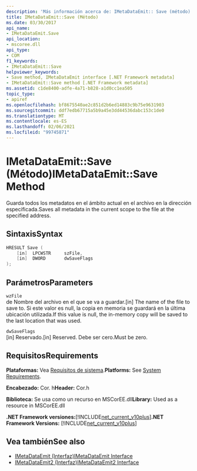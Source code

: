 ```yaml
---
description: 'Más información acerca de: IMetaDataEmit:: Save (método)'
title: IMetaDataEmit::Save (Método)
ms.date: 03/30/2017
api_name:
- IMetaDataEmit.Save
api_location:
- mscoree.dll
api_type:
- COM
f1_keywords:
- IMetaDataEmit::Save
helpviewer_keywords:
- Save method, IMetaDataEmit interface [.NET Framework metadata]
- IMetaDataEmit::Save method [.NET Framework metadata]
ms.assetid: c1de8400-adfe-4a71-b828-a1d0cc1ea505
topic_type:
- apiref
ms.openlocfilehash: bf8675540ae2c851d2b6ed14883c9b75e9631903
ms.sourcegitcommit: ddf7edb67715a5b9a45e3dd44536dabc153c1de0
ms.translationtype: MT
ms.contentlocale: es-ES
ms.lasthandoff: 02/06/2021
ms.locfileid: "99745871"
---
```

# <a name="imetadataemitsave-method"></a><span data-ttu-id="8a008-103">IMetaDataEmit::Save (Método)</span><span class="sxs-lookup"><span data-stu-id="8a008-103">IMetaDataEmit::Save Method</span></span>

<span data-ttu-id="8a008-104">Guarda todos los metadatos en el ámbito actual en el archivo en la dirección especificada.</span><span class="sxs-lookup"><span data-stu-id="8a008-104">Saves all metadata in the current scope to the file at the specified address.</span></span>  
  
## <a name="syntax"></a><span data-ttu-id="8a008-105">Sintaxis</span><span class="sxs-lookup"><span data-stu-id="8a008-105">Syntax</span></span>  
  
```cpp  
HRESULT Save (
    [in]  LPCWSTR     szFile,
    [in]  DWORD       dwSaveFlags  
);  
```  
  
## <a name="parameters"></a><span data-ttu-id="8a008-106">Parámetros</span><span class="sxs-lookup"><span data-stu-id="8a008-106">Parameters</span></span>  

 `wzFile`  
 <span data-ttu-id="8a008-107">de Nombre del archivo en el que se va a guardar.</span><span class="sxs-lookup"><span data-stu-id="8a008-107">[in] The name of the file to save to.</span></span> <span data-ttu-id="8a008-108">Si este valor es null, la copia en memoria se guardará en la última ubicación utilizada.</span><span class="sxs-lookup"><span data-stu-id="8a008-108">If this value is null, the in-memory copy will be saved to the last location that was used.</span></span>  
  
 `dwSaveFlags`  
 <span data-ttu-id="8a008-109">[in] Reservado.</span><span class="sxs-lookup"><span data-stu-id="8a008-109">[in] Reserved.</span></span> <span data-ttu-id="8a008-110">Debe ser cero.</span><span class="sxs-lookup"><span data-stu-id="8a008-110">Must be zero.</span></span>  
  
## <a name="requirements"></a><span data-ttu-id="8a008-111">Requisitos</span><span class="sxs-lookup"><span data-stu-id="8a008-111">Requirements</span></span>  

 <span data-ttu-id="8a008-112">**Plataformas:** Vea [Requisitos de sistema](../../get-started/system-requirements.md).</span><span class="sxs-lookup"><span data-stu-id="8a008-112">**Platforms:** See [System Requirements](../../get-started/system-requirements.md).</span></span>  
  
 <span data-ttu-id="8a008-113">**Encabezado:** Cor. h</span><span class="sxs-lookup"><span data-stu-id="8a008-113">**Header:** Cor.h</span></span>  
  
 <span data-ttu-id="8a008-114">**Biblioteca:** Se usa como un recurso en MSCorEE.dll</span><span class="sxs-lookup"><span data-stu-id="8a008-114">**Library:** Used as a resource in MSCorEE.dll</span></span>  
  
 <span data-ttu-id="8a008-115">**.NET Framework versiones:**[!INCLUDE[net_current_v10plus](../../../../includes/net-current-v10plus-md.md)]</span><span class="sxs-lookup"><span data-stu-id="8a008-115">**.NET Framework Versions:** [!INCLUDE[net_current_v10plus](../../../../includes/net-current-v10plus-md.md)]</span></span>  
  
## <a name="see-also"></a><span data-ttu-id="8a008-116">Vea también</span><span class="sxs-lookup"><span data-stu-id="8a008-116">See also</span></span>

- [<span data-ttu-id="8a008-117">IMetaDataEmit (Interfaz)</span><span class="sxs-lookup"><span data-stu-id="8a008-117">IMetaDataEmit Interface</span></span>](imetadataemit-interface.md)
- [<span data-ttu-id="8a008-118">IMetaDataEmit2 (Interfaz)</span><span class="sxs-lookup"><span data-stu-id="8a008-118">IMetaDataEmit2 Interface</span></span>](imetadataemit2-interface.md)
